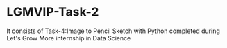 # LGMVIP-Task-2
It consists of Task-4:Image to Pencil Sketch with Python completed during Let's Grow More internship in Data Science

